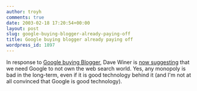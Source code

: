 ```yaml
---
author: troyh
comments: true
date: 2003-02-18 17:20:54+00:00
layout: post
slug: google-buying-blogger-already-paying-off
title: Google buying blogger already paying off
wordpress_id: 1897
---
```


In response to [Google buying Blogger](http://192.168.0.240/archives/2003/02/001223.php#001223), Dave Winer is [now suggesting](http://scriptingnews.userland.com/backissues/2003/02/17#When:7:21:11AM) that we need Google to not own the web search world. Yes, any monopoly is bad in the long-term, even if it is good technology behind it (and I'm not at all convinced that Google is good technology).
